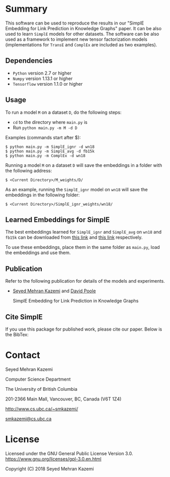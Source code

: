 Summary
=======

This software can be used to reproduce the results in our "SimplE Embedding for Link Prediction in Knowledge Graphs" paper. It can be also used to learn `SimplE` models for other datasets. The software can be also used as a framework to implement new tensor factorization models (implementations for `TransE` and `ComplEx` are included as two examples).

## Dependencies

* `Python` version 2.7 or higher
* `Numpy` version 1.13.1 or higher
* `Tensorflow` version 1.1.0 or higher

## Usage

To run a model `M` on a dataset `D`, do the following steps:
* `cd` to the directory where `main.py` is
* Run `python main.py -m M -d D`

Examples (commands start after $):

    $ python main.py -m SimplE_ignr -d wn18
    $ python main.py -m SimplE_avg -d fb15k
    $ python main.py -m ComplEx -d wn18

Running a model `M` on a dataset `D` will save the embeddings in a folder with the following address:

    $ <Current Directory>/M_weights/D/

As an example, running the `SimplE_ignr` model on `wn18` will save the embeddings in the following folder:

    $ <Current Directory>/SimplE_ignr_weights/wn18/

## Learned Embeddings for SimplE

The best embeddings learned for `SimplE_ignr` and `SimplE_avg` on `wn18` and `fb15k` can be downloaded from [this link](https://drive.google.com/file/d/1fSxdFbSIcS4w4mAHUhKewjmXCcbOGqM7/view?usp=sharing) and [this link](https://drive.google.com/file/d/1hpDS34BxNfbr6xGeut5q5nvx8fW98qCe/view?usp=sharing) respectively.

To use these embeddings, place them in the same folder as `main.py`, load the embeddings and use them.

## Publication

Refer to the following publication for details of the models and experiments.

- [Seyed Mehran Kazemi](http://www.cs.ubc.ca/~smkazemi) and [David Poole](http://www.cs.ubc.ca/~poole)

  SimplE Embedding for Link Prediction in Knowledge Graphs


## Cite SimplE

If you use this package for published work, please cite our paper. Below is the BibTex:

Contact
=======

Seyed Mehran Kazemi

Computer Science Department

The University of British Columbia

201-2366 Main Mall, Vancouver, BC, Canada (V6T 1Z4)  

<http://www.cs.ubc.ca/~smkazemi/>  

<smkazemi@cs.ubc.ca>


License
=======

Licensed under the GNU General Public License Version 3.0.
<https://www.gnu.org/licenses/gpl-3.0.en.html>


Copyright (C) 2018  Seyed Mehran Kazemi

  





